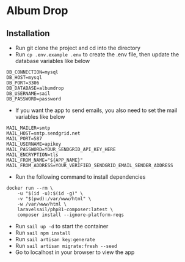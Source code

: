 # Album Drop

## Installation

-   Run git clone the project and cd into the directory
-   Run `cp .env.example .env` to create the .env file, then update the database variables like below

```
DB_CONNECTION=mysql
DB_HOST=mysql
DB_PORT=3306
DB_DATABASE=albumdrop
DB_USERNAME=sail
DB_PASSWORD=password
```

-   If you want the app to send emails, you also need to set the mail variables like below

```
MAIL_MAILER=smtp
MAIL_HOST=smtp.sendgrid.net
MAIL_PORT=587
MAIL_USERNAME=apikey
MAIL_PASSWORD=YOUR_SENDGRID_API_KEY_HERE
MAIL_ENCRYPTION=tls
MAIL_FROM_NAME="${APP_NAME}"
MAIL_FROM_ADDRESS=YOUR_VERIFIED_SENDGRID_EMAIL_SENDER_ADDRESS
```

-   Run the following command to install dependencies

```
docker run --rm \
    -u "$(id -u):$(id -g)" \
    -v "$(pwd):/var/www/html" \
    -w /var/www/html \
    laravelsail/php81-composer:latest \
    composer install --ignore-platform-reqs
```

-   Run `sail up -d` to start the container
-   Run `sail npm install`
-   Run `sail artisan key:generate`
-   Run `sail artisan migrate:fresh --seed`
-   Go to localhost in your browser to view the app
